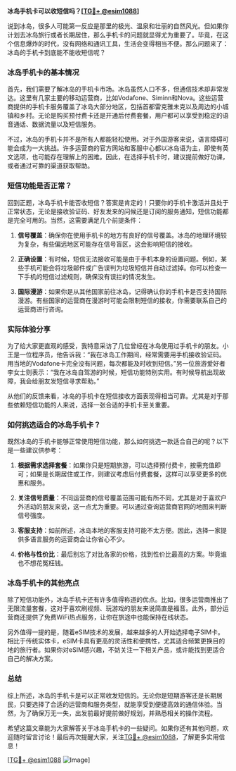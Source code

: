 **冰岛手机卡可以收短信吗？[[TG💪+ @esim1088](https://t.me/s/esim1088)]**

说到冰岛，很多人可能第一反应是那里的极光、温泉和壮丽的自然风光。但如果你计划去冰岛旅行或者长期居住，那么手机卡的问题就显得尤为重要了。毕竟，在这个信息爆炸的时代，没有网络和通讯工具，生活会变得相当不便。那么问题来了：冰岛的手机卡到底能不能收短信呢？

### 冰岛手机卡的基本情况

首先，我们需要了解冰岛的手机卡市场。冰岛虽然人口不多，但通信技术却非常发达。这里有几家主要的移动运营商，比如Vodafone、Siminn和Nova。这些运营商提供的手机卡服务覆盖了冰岛大部分地区，包括首都雷克雅未克以及周边的小城镇和乡村。无论是购买预付费卡还是开通后付费套餐，用户都可以享受到稳定的语音通话、数据流量以及短信服务。

不过，冰岛的手机卡并不是所有人都能轻松使用。对于外国游客来说，语言障碍可能会成为一大挑战。许多运营商的官方网站和客服中心都以冰岛语为主，即使有英文选项，也可能存在理解上的困难。因此，在选择手机卡时，建议提前做好功课，或者通过可靠的渠道获取帮助。

### 短信功能是否正常？

回到正题，冰岛手机卡能否收短信？答案是肯定的！只要你的手机卡激活并且处于正常状态，无论是接收验证码、好友发来的问候还是订阅的服务通知，短信功能都是完全可用的。当然，这需要满足几个前提条件：

1. **信号覆盖**：确保你在使用手机卡的地方有良好的信号覆盖。冰岛的地理环境较为复杂，有些偏远地区可能存在信号盲区，这会影响短信的接收。
   
2. **正确设置**：有时候，短信无法接收可能是由于手机本身的设置问题。例如，某些手机可能会将垃圾邮件或广告误判为垃圾短信并自动过滤掉。你可以检查一下手机的短信过滤规则，确保没有误拦的情况发生。

3. **国际漫游**：如果你是从其他国家前往冰岛，记得确认你的手机卡是否支持国际漫游。有些国家的运营商在漫游时可能会限制短信的接收，你需要联系自己的运营商进行咨询。

### 实际体验分享

为了给大家更直观的感受，我特意采访了几位曾经在冰岛使用过手机卡的朋友。小王是一位程序员，他告诉我：“我在冰岛工作期间，经常需要用手机接收验证码。用当地的Vodafone卡完全没有问题，每次都能及时收到短信。”另一位旅游爱好者李女士则表示：“我在冰岛自驾游的时候，短信功能特别实用。有时候导航出现故障，我会给朋友发短信寻求帮助。”

从他们的反馈来看，冰岛的手机卡在短信接收方面表现得相当可靠。尤其是对于那些依赖短信功能的人来说，选择一张合适的手机卡至关重要。

### 如何挑选适合的冰岛手机卡？

既然冰岛的手机卡能够正常使用短信功能，那么如何挑选一款适合自己的呢？以下是一些建议供参考：

1. **根据需求选择套餐**：如果你只是短期旅游，可以选择预付费卡，按需充值即可；如果是长期居住或工作，则建议考虑后付费套餐，这样可以享受更多的优惠和服务。

2. **关注信号质量**：不同运营商的信号覆盖范围可能有所不同，尤其是对于喜欢户外活动的朋友来说，这一点尤为重要。可以通过查询运营商官网的地图来判断信号强度。

3. **客服支持**：如前所述，冰岛本地的客服支持可能不太方便。因此，选择一家提供多语言服务的运营商会让你省心不少。

4. **价格与性价比**：最后别忘了对比各家的价格，找到性价比最高的方案。毕竟谁也不想花冤枉钱。

### 冰岛手机卡的其他亮点

除了短信功能外，冰岛手机卡还有许多值得称道的优点。比如，很多运营商推出了无限流量套餐，这对于喜欢刷视频、玩游戏的朋友来说简直是福音。此外，部分运营商还提供了免费WiFi热点服务，让你在旅途中也能保持在线状态。

另外值得一提的是，随着eSIM技术的发展，越来越多的人开始选择电子SIM卡。相比于传统实体卡，eSIM卡具有更高的灵活性和便携性，尤其适合频繁更换目的地的旅行者。如果你对eSIM感兴趣，不妨关注一下相关产品，或许能找到更适合自己的解决方案。

### 总结

综上所述，冰岛的手机卡是可以正常收发短信的。无论你是短期游客还是长期居民，只要选择了合适的运营商和服务类型，就能享受到便捷高效的通信体验。当然，为了确保万无一失，出发前最好提前做好规划，并熟悉相关的操作流程。

希望这篇文章能为大家解答关于冰岛手机卡的一些疑问。如果你还有其他问题，欢迎随时留言讨论！最后再次提醒大家，关注[TG💪+ @esim1088](https://t.me/s/esim1088)，了解更多实用信息！

[[TG💪+ @esim1088](https://t.me/s/esim1088) ![Image](https://i.postimg.cc/4NQfJmqS/Snipaste-2025-05-13-00-14-12.png)]